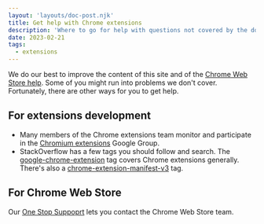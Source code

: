 ```yaml
---
layout: 'layouts/doc-post.njk'
title: Get help with Chrome extensions
description: 'Where to go for help with questions not covered by the documentation.'
date: 2023-02-21
tags:
  - extensions
---
```


We do our best to improve the content of this site and of the [Chrome Web Store help](/docs/webstore/). Some of you might run into problems we don't cover. Fortunately, there are other ways for you to get help.

## For extensions development

- Many members of the Chrome extensions team monitor and participate in the [Chromium extensions](https://groups.google.com/a/chromium.org/g/chromium-extensions) Google Group.
- StackOverflow has a few tags you should follow and search. The [google-chrome-extension](https://stackoverflow.com/questions/tagged/google-chrome-extension) tag covers Chrome extensions generally. There's also a [chrome-extension-manifest-v3](https://stackoverflow.com/questions/tagged/chrome-extension-manifest-v3) tag.

## For Chrome Web Store

Our [One Stop Suppoprt](https://support.google.com/chrome_webstore/contact/one_stop_support) lets you contact the Chrome Web Store team.